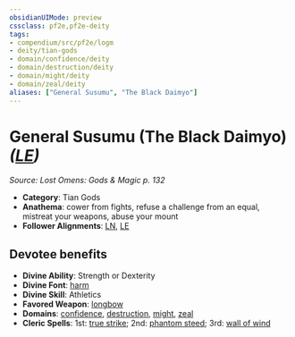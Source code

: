```yaml
---
obsidianUIMode: preview
cssclass: pf2e,pf2e-deity
tags:
- compendium/src/pf2e/logm
- deity/tian-gods
- domain/confidence/deity
- domain/destruction/deity
- domain/might/deity
- domain/zeal/deity
aliases: ["General Susumu", "The Black Daimyo"]
---
```

# General Susumu (The Black Daimyo) *([LE](/rules/traits/lawful-evil-b1.md))*  
*Source: Lost Omens: Gods & Magic p. 132*  

- **Category**: Tian Gods
- **Anathema**: cower from fights, refuse a challenge from an equal, mistreat your weapons, abuse your mount
- **Follower Alignments**: [LN](/rules/traits/lawful-neutral-b1.md), [LE](/rules/traits/lawful-evil-b1.md)

## Devotee benefits

- **Divine Ability**: Strength or Dexterity
- **Divine Font**: [harm](/compendium/spells/harm.md)
- **Divine Skill**: Athletics
- **Favored Weapon**: [longbow](/compendium/equipment/items/longbow.md)
- **Domains**: [confidence](/compendium/setting/domains.md#Confidence), [destruction](/compendium/setting/domains.md#Destruction), [might](/compendium/setting/domains.md#Might), [zeal](/compendium/setting/domains.md#Zeal)
- **Cleric Spells**: 1st: [true strike](/compendium/spells/true-strike.md); 2nd: [phantom steed](/compendium/spells/phantom-steed.md); 3rd: [wall of wind](/compendium/spells/wall-of-wind.md)